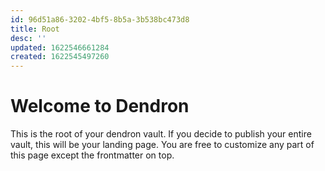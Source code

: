 ```yaml
---
id: 96d51a86-3202-4bf5-8b5a-3b538bc473d8
title: Root
desc: ''
updated: 1622546661284
created: 1622545497260
---
```

# Welcome to Dendron

This is the root of your dendron vault. If you decide to publish your entire vault, this will be your landing page. You are free to customize any part of this page except the frontmatter on top. 
